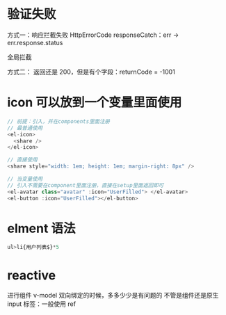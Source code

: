 # 验证失败

方式一：响应拦截失败
HttpErrorCode responseCatch：err -> err.response.status

全局拦截

方式二：
返回还是 200，但是有个字段：returnCode = -1001

# icon 可以放到一个变量里面使用

```js
// 前提：引入，并在components里面注册
// 最普通使用
<el-icon>
  <share />
</el-icon>

// 直接使用
<share style="width: 1em; height: 1em; margin-right: 8px" />
```

```js
// 当变量使用
// 引入不需要在component里面注册，直接在setup里面返回即可
<el-avatar class="avatar" :icon="UserFilled"> </el-avatar>
<el-button :icon="UserFilled"></el-button>
```

# elment 语法

```js
ul>li{用户列表$}*5

```

# reactive

进行组件
v-model 双向绑定的时候，多多少少是有问题的
不管是组件还是原生 input 标签：一般使用 ref
